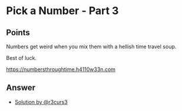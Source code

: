 # Pick a Number - Part 3

## Points

Numbers get weird when you mix them with a hellish time travel soup.

Best of luck.

https://numbersthroughtime.h4110w33n.com


## Answer

- [Solution by @r3curs3](files/numbersthroughtime.py)
